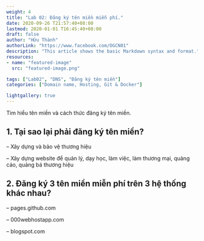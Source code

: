 ```yaml
---
weight: 4
title: "Lab 02: Đăng ký tên miền miễn phí."
date: 2020-09-26 T21:57:40+08:00
lastmod: 2020-01-01 T16:45:40+08:00
draft: false
author: "Hữu Thành"
authorLink: "https://www.facebook.com/OGCN01"
description: "This article shows the basic Markdown syntax and format."
resources:
- name: "featured-image"
  src: "featured-image.png"

tags: ["Lab02", "DNS", "Đăng ký tên miền"]
categories: ["Domain name, Hosting, Git & Docker"]

lightgallery: true
---
```


Tìm hiểu tên miền và cách thức đăng ký tên miền.

<!--more-->

## 1. Tại sao lại phải đăng ký tên miền?

– Xây dựng và bảo vệ thương hiệu

– Xây dựng website để quản lý, dạy học, làm việc, làm thương mại, quảng cáo, quảng bá thương hiệu

## 2. Đăng ký 3 tên miền miễn phí trên 3 hệ thống khác nhau?

– pages.github.com

– 000webhostapp.com

– blogspot.com
